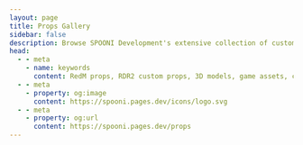 ```yaml
---
layout: page
title: Props Gallery
sidebar: false
description: Browse SPOONI Development's extensive collection of custom props and 3D models for Red Dead Redemption 2. High-quality assets including furniture, decorations, buildings, and interactive objects for RedM servers.
head:
  - - meta
    - name: keywords
      content: RedM props, RDR2 custom props, 3D models, game assets, custom furniture, RedM objects, MLO props, decorative items, interactive props, SPOONI props database
  - - meta
    - property: og:image
      content: https://spooni.pages.dev/icons/logo.svg
  - - meta
    - property: og:url
      content: https://spooni.pages.dev/props
---
```


<PropGallery />